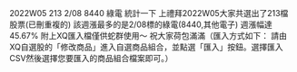 
2022W05 213 2/08 8440 綠電
統計一下 上禮拜2022W05大家共選出了213檔股票(已刪重複的) 該週漲最多的是2/08標的綠電(8440,其他電子) 週漲幅達45.67%
附上XQ匯入檔僅供蛇群使用～ 祝大家荷包滿滿（匯入方式如下： 請由XQ自選股的「修改商品」進入自選商品組合，並點選「匯入」按鈕。選擇匯入CSV然後選擇您要匯入的商品組合檔案即可。）